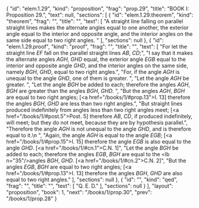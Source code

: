 {
  "id": "elem.1.29",
  "kind": "proposition",
  "frag": "prop.29",
  "title": "BOOK I: Proposition 29.",
  "text": null,
  "sections": [
    {
      "id": "elem.1.29.theorem",
      "kind": "theorem",
      "frag": "",
      "title": "",
      "text": [
        "A straight line falling on parallel straight lines makes the alternate angles equal to one another, the exterior angle equal to the interior and opposite angle, and the interior angles on the same side equal to two right angles. "
      ],
      "sections": null
    },
    {
      "id": "elem.1.29.proof",
      "kind": "proof",
      "frag": "",
      "title": "",
      "text": [
        "For let the straight line <var>EF</var> fall on the parallel straight lines <var>AB</var>, <var>CD</var>;",
        "I say that it makes the alternate angles <var>AGH</var>, <var>GHD</var> equal, the exterior angle <var>EGB</var> equal to the interior and opposite angle <var>GHD</var>, and the interior angles on the same side, namely <var>BGH</var>, <var>GHD</var>, equal to two right angles.",
        "For, if the angle <var>AGH</var> is unequal to the angle <var>GHD</var>, one of them is greater. ",
        "Let the angle <var>AGH</var> be greater. ",
        "Let the angle <var>BGH</var> be added to each; therefore the angles <var>AGH</var>, <var>BGH</var> are greater than the angles <var>BGH</var>, <var>GHD</var>. ",
        "But the angles <var>AGH</var>, <var>BGH</var> are equal to two right angles; [<a href=\"/books/1/#prop.13\">I. 13</a>] therefore the angles <var>BGH</var>, <var>GHD</var> are less than two right angles.",
        "But straight lines produced indefinitely from angles less than two right angles meet; [<a href=\"/books/1/#post.5\">Post. 5</a>] therefore <var>AB</var>, <var>CD</var>, if produced indefinitely, will meet; but they do not meet, because they are by hypothesis parallel.",
        "Therefore the angle <var>AGH</var> is not unequal to the angle <var>GHD</var>, and is therefore equal to it.\n        ",
        "Again, the angle <var>AGH</var> is equal to the angle <var>EGB</var>; [<a href=\"/books/1/#prop.15\">I. 15</a>] therefore the angle <var>EGB</var> is also equal to the angle <var>GHD</var>. [<a href=\"/books/1/#cn.1\">C.N. 1</a>]",
        "Let the angle <var>BGH</var> be added to each; therefore the angles <var>EGB</var>, <var>BGH</var> are equal to the <lb n=\"35\"/>angles <var>BGH</var>, <var>GHD</var>. [<a href=\"/books/1/#cn.2\">C.N. 2</a>]",
        "But the angles <var>EGB</var>, <var>BGH</var> are equal to two right angles; [<a href=\"/books/1/#prop.13\">I. 13</a>] therefore the angles <var>BGH</var>, <var>GHD</var> are also equal to two right angles."
      ],
      "sections": null
    },
    {
      "id": "",
      "kind": "qed",
      "frag": "",
      "title": "",
      "text": [
        "Q. E. D."
      ],
      "sections": null
    }
  ],
  "layout": "proposition",
  "book": 1,
  "next": "/books/1/prop.30",
  "prev": "/books/1/prop.28"
}

